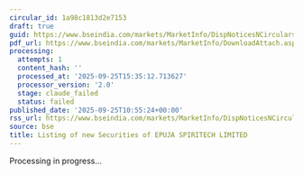 ```yaml
---
circular_id: 1a98c1813d2e7153
draft: true
guid: https://www.bseindia.com/markets/MarketInfo/DispNoticesNCirculars.aspx?Noticeid={4820CBEC-536B-4012-9A76-F2F5E08091CE}&noticeno=20250925-12&dt=09/25/2025&icount=12&totcount=59&flag=0
pdf_url: https://www.bseindia.com/markets/MarketInfo/DownloadAttach.aspx?id=20250925-12&attachedId=67eafade-b0de-4907-9a94-dc398a55346b
processing:
  attempts: 1
  content_hash: ''
  processed_at: '2025-09-25T15:35:12.713627'
  processor_version: '2.0'
  stage: claude_failed
  status: failed
published_date: '2025-09-25T10:55:24+00:00'
rss_url: https://www.bseindia.com/markets/MarketInfo/DispNoticesNCirculars.aspx?Noticeid={4820CBEC-536B-4012-9A76-F2F5E08091CE}&noticeno=20250925-12&dt=09/25/2025&icount=12&totcount=59&flag=0
source: bse
title: Listing of new Securities of EPUJA SPIRITECH LIMITED
---
```


Processing in progress...